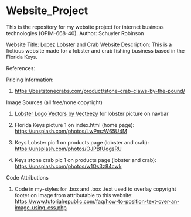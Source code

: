 # Website_Project
This is the repository for my website project for internet business technologies (OPIM-668-40).
Author: Schuyler Robinson

Website Title: Lopez Lobster and Crab
Website Description:  This is a fictious website made for a lobster and crab fishing business based in the Florida Keys.

References:

Pricing Information:

1. https://beststonecrabs.com/product/stone-crab-claws-by-the-pound/ 

Image Sources (all free/none copyright)

1. <a href="https://www.vecteezy.com/free-vector/lobster-logo">Lobster Logo Vectors by Vecteezy</a>  for lobster picture on navbar

2. Florida Keys picture 1 on index.html (home page): https://unsplash.com/photos/LwPmzW65U4M

3. Keys Lobster pic 1 on products page (lobster and crab): https://unsplash.com/photos/OJPBfUqgsRU

4. Keys stone crab pic 1 on products page (lobster and crab): https://unsplash.com/photos/w1Qs3z84cwk

Code Attributions

1. Code in my-styles for .box and .box .text used to overlay copyright footer on image from attributable to this website: https://www.tutorialrepublic.com/faq/how-to-position-text-over-an-image-using-css.php
